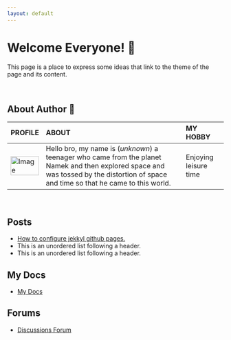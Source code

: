 ```yaml
---
layout: default
---
```




# Welcome Everyone! 🐙

This page is a place to express some ideas that link to the theme of the page and its content.

<br />



## About Author 👀

| PROFILE        | ABOUT          | MY HOBBY |
|:-------------|:------------------|:------|
| <a href="cia.gov"><img src="https://telegra.ph/file/3baef8860fcb8b89848f3.png" width="100%" alt="Image"></a>           | Hello bro, my name is (_unknown_) a teenager who came from the planet Namek and then explored space and was tossed by the distortion of space and time so that he came to this world. | Enjoying leisure time  |

<br />



## Posts

*   [How to configure jekkyl github pages.](./content/configuration.html)
*   This is an unordered list following a header.
*   This is an unordered list following a header.



## My Docs

*   [My Docs](./docs/docs.html)



## Forums 

*   [Discussions Forum](./discussions/discussions.html)
